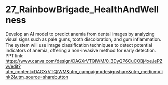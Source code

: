 # 27_RainbowBrigade_HealthAndWellness
Develop an AI model to predict anemia from dental images by analyzing visual signs such as pale gums, tooth discoloration, and gum inflammation. The system will use image classification techniques to detect potential indicators of anemia, offering a non-invasive method for early detection.
PPT link: https://www.canva.com/design/DAGXrVTQiWM/0_3DyQP6CuCOBj4xeJePZw/edit?utm_content=DAGXrVTQiWM&utm_campaign=designshare&utm_medium=link2&utm_source=sharebutton
